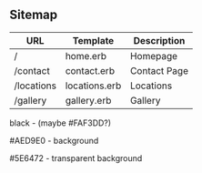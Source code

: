 ## Sitemap

| URL | Template | Description |
| --- | --- | --- |
| / | home.erb | Homepage |
| /contact | contact.erb | Contact Page |
| /locations | locations.erb | Locations | 
| /gallery | gallery.erb | Gallery |

black - (maybe #FAF3DD?)

#AED9E0 - background

#5E6472 - transparent background

